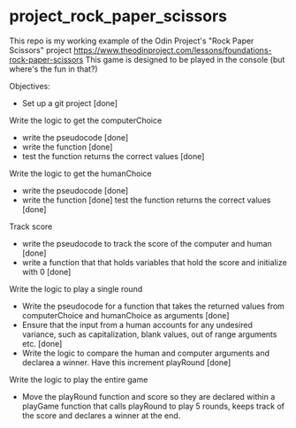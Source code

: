 # project_rock_paper_scissors
This repo is my working example of the Odin Project's "Rock Paper Scissors" project https://www.theodinproject.com/lessons/foundations-rock-paper-scissors
This game is designed to be played in the console (but where's the fun in that?)

Objectives:
- Set up a git project [done]

Write the logic to get the computerChoice
-   write the pseudocode [done]
-   write the function [done]
-   test the function returns the correct values [done]

Write the logic to get the humanChoice
-   write the pseudocode [done]
-   write the function [done]
test the function returns the correct values [done]

Track score
- write the pseudocode to track the score of the computer and human [done]
- write a function that that holds variables that hold the score and initialize with 0 [done]

Write the logic to play a single round
- Write the pseudocode for a function that takes the returned values from computerChoice and humanChoice as arguments [done]
- Ensure that the input from a human accounts for any undesired variance, such as capitalization, blank values, out of range arguments etc. [done]
- Write the logic to compare the human and computer arguments and declarea a winner. Have this increment playRound [done]

Write the logic to play the entire game
- Move the playRound function and score so they are declared within a playGame function that calls playRound to play 5 rounds, keeps track of the score and declares a winner at the end.